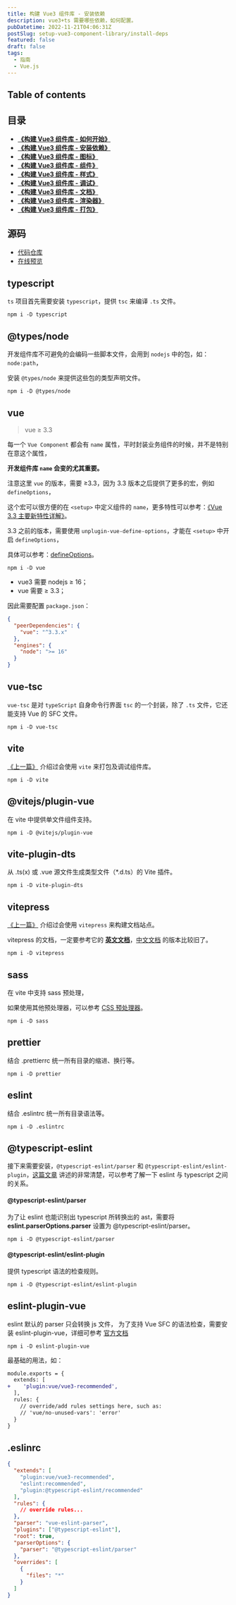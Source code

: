 ```yaml
---
title: 构建 Vue3 组件库 - 安装依赖
description: vue3+ts 需要哪些依赖，如何配置。
pubDatetime: 2022-11-21T04:06:31Z
postSlug: setup-vue3-component-library/install-deps
featured: false
draft: false
tags:
  - 指南
  - Vue.js
---
```


## Table of contents

## 目录

- [**《构建 Vue3 组件库 - 如何开始》**](/posts/setup-vue3-component-library/how-to-start)
- [**《构建 Vue3 组件库 - 安装依赖》**](/posts/setup-vue3-component-library/install-deps)
- [**《构建 Vue3 组件库 - 图标》**](/posts/setup-vue3-component-library/svg-icon)
- [**《构建 Vue3 组件库 - 组件》**](/posts/setup-vue3-component-library/sfc)
- [**《构建 Vue3 组件库 - 样式》**](/posts/setup-vue3-component-library/css)
- [**《构建 Vue3 组件库 - 调试》**](/posts/setup-vue3-component-library/debug)
- [**《构建 Vue3 组件库 - 文档》**](/posts/setup-vue3-component-library/doc)
- [**《构建 Vue3 组件库 - 渲染器》**](/posts/setup-vue3-component-library/plopjs)
- [**《构建 Vue3 组件库 - 打包》**](/posts/setup-vue3-component-library/build)

## 源码

- [代码仓库](https://github.com/passionzale/geist-design)
- [在线预览](https://geist-design.lovchun.com)

## typescript

`ts` 项目首先需要安装 `typescript`，提供 `tsc` 来编译 `.ts` 文件。

```shell
npm i -D typescript
```

## @types/node

开发组件库不可避免的会编码一些脚本文件，会用到 `nodejs` 中的包，如：`node:path`，

安装 `@types/node` 来提供这些包的类型声明文件。

```shell
npm i -D @types/node
```

## vue

> vue ≥ 3.3

每一个 `Vue Component` 都会有 `name` 属性，平时封装业务组件的时候，并不是特别在意这个属性，

**开发组件库 `name` 会变的尤其重要。**

注意这里 `vue` 的版本，需要 ≥3.3，因为 3.3 版本之后提供了更多的宏，例如 `defineOptions`，

这个宏可以很方便的在 `<setup>` 中定义组件的 `name`，更多特性可以参考：[《Vue 3.3 主要新特性详解》](https://gist.github.com/sxzz/3995fc7251567c7c95de35f45539b9c2)。

3.3 之前的版本，需要使用 `unplugin-vue-define-options`，才能在 `<setup>` 中开启 `defineOptions`，

具体可以参考：[defineOptions](https://vue-macros.sxzz.moe/macros/define-options.html)。

```shell
npm i -D vue
```

- vue3 需要 nodejs ≥ 16；
- vue 需要 ≥ 3.3；

因此需要配置 `package.json`：

```json title="package.json"
{
  "peerDependencies": {
    "vue": "^3.3.x"
  },
  "engines": {
    "node": ">= 16"
  }
}
```

## vue-tsc

`vue-tsc` 是对 `typeScript` 自身命令行界面 `tsc` 的一个封装，除了 `.ts` 文件，它还能支持 Vue 的 SFC 文件。

```shell
npm i -D vue-tsc
```

## vite

[《上一篇》](/posts/setup-vue3-component-library/how-to-start) 介绍过会使用 `vite` 来打包及调试组件库。

```shell
npm i -D vite
```

## @vitejs/plugin-vue

在 vite 中提供单文件组件支持。

```shell
npm i -D @vitejs/plugin-vue
```

## vite-plugin-dts

从 .ts(x) 或 .vue 源文件生成类型文件（\*.d.ts）的 Vite 插件。

```shell
npm i -D vite-plugin-dts
```

## vitepress

[《上一篇》](/posts/setup-vue3-component-library/how-to-start) 介绍过会使用 `vitepress` 来构建文档站点。

vitepress 的文档，一定要参考它的 [**英文文档**](https://vitepress.dev/)，[中文文档](https://vitejs.cn/vitepress/) 的版本比较旧了。

```shell
npm i -D vitepress
```

## sass

在 vite 中支持 sass 预处理，

如果使用其他预处理器，可以参考 [CSS 预处理器](https://cn.vitejs.dev/guide/features.html#css-pre-processors)。

```shell
npm i -D sass
```

## prettier

结合 .prettierrc 统一所有目录的缩进、换行等。

```shell
npm i -D prettier
```

## eslint

结合 .eslintrc 统一所有目录语法等。

```shell
npm i -D .eslintrc
```

## @typescript-eslint

接下来需要安装，`@typescript-eslint/parser` 和 `@typescript-eslint/eslint-plugin`，[这篇文章](https://zhuanlan.zhihu.com/p/295291463) 讲述的非常清楚，可以参考了解一下 eslint 与 typescript 之间的关系。

#### @typescript-eslint/parser

为了让 eslint 也能识别出 typescript 所转换出的 ast，需要将 **eslint.parserOptions.parser** 设置为 @typescript-eslint/parser。

```shell
npm i -D @typescript-eslint/parser
```

#### @typescript-eslint/eslint-plugin

提供 typescript 语法的检查规则。

```shell
npm i -D @typescript-eslint/eslint-plugin
```

## eslint-plugin-vue

eslint 默认的 parser 只会转换 js 文件， 为了支持 Vue SFC 的语法检查，需要安装 eslint-plugin-vue，详细可参考 [官方文档](https://eslint.vuejs.org/user-guide/)

```shell
npm i -D eslint-plugin-vue
```

最基础的用法，如：

```diff title=".eslintrc"
module.exports = {
  extends: [
+    'plugin:vue/vue3-recommended',
  ],
  rules: {
    // override/add rules settings here, such as:
    // 'vue/no-unused-vars': 'error'
  }
}
```

## .eslinrc

```json title=".eslintrc"
{
  "extends": [
    "plugin:vue/vue3-recommended",
    "eslint:recommended",
    "plugin:@typescript-eslint/recommended"
  ],
  "rules": {
    // override rules...
  },
  "parser": "vue-eslint-parser",
  "plugins": ["@typescript-eslint"],
  "root": true,
  "parserOptions": {
    "parser": "@typescript-eslint/parser"
  },
  "overrides": [
    {
      "files": "*"
    }
  ]
}
```
